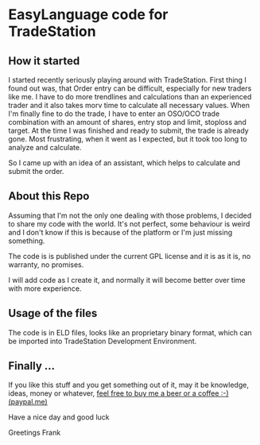 # EasyLanguage code for TradeStation

## How it started

I started recently seriously playing around with TradeStation. First thing I found out was, that Order entry can be difficult, especially for new traders like me. I have to do more trendlines and calculations than an experienced trader and it also takes morv time to calculate all necessary values. When I'm finally fine to do the trade, I have to enter an OSO/OCO trade combination with an amount of shares, entry stop and limit, stoploss and target. At the time I was finished and ready to submit, the  trade is already gone. Most frustrating, when it went as I expected, but it took too long to analyze and calculate. 

So I came up with an idea of an assistant, which helps to calculate and submit the order. 

## About this Repo

Assuming that I'm not the only one dealing with those problems, I decided to share my code with the world. It's not perfect, some behaviour is weird and I don't know if this is because of the platform or I'm just missing something. 

The code is is published under the current GPL license and it is as it is, no warranty, no promises.

I will add code as I create it, and normally it will become better over time with more experience. 

## Usage of the files

The code is in ELD files, looks like an proprietary binary format, which can be imported into TradeStation Development Environment.

## Finally ...

If you like this stuff and you get something out of it, may it be knowledge, ideas, money or whatever, [feel free to buy me a beer or a coffee :-) (paypal.me)](https://paypal.me/fneudert)

Have a nice day and good luck

Greetings
Frank
